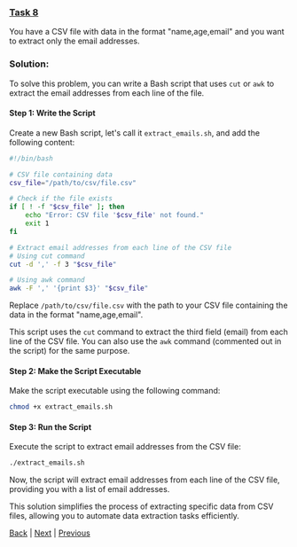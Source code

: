 ### [Task 8](task8.md)
You have a CSV file with data in the format "name,age,email" and you want to extract only the email addresses.

### Solution:
To solve this problem, you can write a Bash script that uses `cut` or `awk` to extract the email addresses from each line of the file.

#### Step 1: Write the Script

Create a new Bash script, let's call it `extract_emails.sh`, and add the following content:

```bash
#!/bin/bash

# CSV file containing data
csv_file="/path/to/csv/file.csv"

# Check if the file exists
if [ ! -f "$csv_file" ]; then
    echo "Error: CSV file '$csv_file' not found."
    exit 1
fi

# Extract email addresses from each line of the CSV file
# Using cut command
cut -d ',' -f 3 "$csv_file"

# Using awk command
awk -F ',' '{print $3}' "$csv_file"
```

Replace `/path/to/csv/file.csv` with the path to your CSV file containing the data in the format "name,age,email".

This script uses the `cut` command to extract the third field (email) from each line of the CSV file. You can also use the `awk` command (commented out in the script) for the same purpose.

#### Step 2: Make the Script Executable

Make the script executable using the following command:

```bash
chmod +x extract_emails.sh
```

#### Step 3: Run the Script

Execute the script to extract email addresses from the CSV file:

```bash
./extract_emails.sh
```

Now, the script will extract email addresses from each line of the CSV file, providing you with a list of email addresses.

This solution simplifies the process of extracting specific data from CSV files, allowing you to automate data extraction tasks efficiently.

[Back](tasks.md) | [Next](task9.md) | [Previous](task7.md)